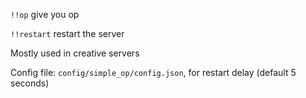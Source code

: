`!!op` give you op

`!!restart` restart the server

Mostly used in creative servers

Config file: `config/simple_op/config.json`, for restart delay (default 5 seconds)
